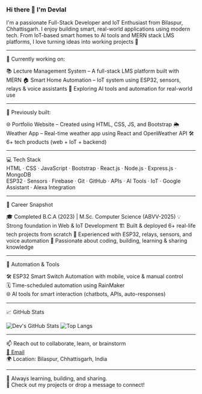 ### Hi there 👋 I'm Devlal

I'm a passionate Full-Stack Developer and IoT Enthusiast from Bilaspur, Chhattisgarh. I enjoy building smart, real-world applications using modern tech. From IoT-based smart homes to AI tools and MERN stack LMS platforms, I love turning ideas into working projects 🚀

---

🧠   Currently working on:

📚 Lecture Management System – A full-stack LMS platform built with MERN
🏠 Smart Home Automation – IoT system using ESP32, sensors, relays & voice assistants
🤖 Exploring AI tools and automation for real-world use

---

📌   Previously built:

🌐 Portfolio Website – Created using HTML, CSS, JS, and Bootstrap
🌦️ Weather App – Real-time weather app using React and OpenWeather API
🛠️ 6+ tech products (web + IoT + backend)

---

💻  Tech Stack  
HTML · CSS · JavaScript · Bootstrap · React.js · Node.js · Express.js · MongoDB  
ESP32 · Sensors · Firebase · Git · GitHub · APIs · AI Tools · IoT · Google Assistant · Alexa Integration

---

🚀  Career Snapshot

🎓 Completed B.C.A (2023) | M.Sc. Computer Science (ABVV-2025) 
💡 Strong foundation in Web & IoT Development
🏗️ Built & deployed 6+ real-life tech projects from scratch
🔌 Experienced with ESP32, relays, sensors, and voice automation
🧠 Passionate about coding, building, learning & sharing knowledge

---

🤖 Automation & Tools

🛠️ ESP32 Smart Switch Automation with mobile, voice & manual control  
🗓️ Time-scheduled automation using RainMaker  
🌐 AI tools for smart interaction (chatbots, APIs, auto-responses)

---

📈 GitHub Stats

![Dev's GitHub Stats](https://github-readme-stats.vercel.app/api?username=devlalpatel&show_icons=true&theme=radical)
![Top Langs](https://github-readme-stats.vercel.app/api/top-langs/?username=devlalpatel&layout=compact&theme=radical)

---

📫 Reach out to collaborate, learn, or brainstorm  
[📧 Email](mailto:devlalpatel10@gmail.com)  
🌍 Location: Bilaspur, Chhattisgarh, India  

---

🌱 Always learning, building, and sharing.  
📌 Check out my projects or drop a message to connect!
